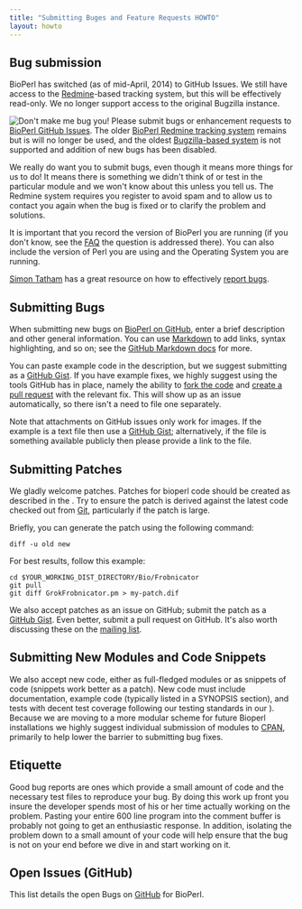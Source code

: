 ```yaml
---
title: "Submitting Buges and Feature Requests HOWTO"
layout: howto
---
```


## Bug submission

BioPerl has switched (as of mid-April, 2014) to GitHub Issues. We still have
access to the [Redmine](http://redmine.org)-based tracking system, but this will
be effectively read-only. We no longer support access to the original Bugzilla
instance.

![Don't make me bug you!](Ant.jpg "fig:Don't make me bug you!") Please submit
bugs or enhancement requests to [BioPerl GitHub Issues](https://github.com/bioperl/bioperl-live/issues).
The older [BioPerl Redmine tracking system](https://redmine.open-bio.org/projects/bioperl) remains
but is will no longer be used, and the oldest [Bugzilla-based system](http://bugzilla.open-bio.org)
is not supported and addition of new bugs has been disabled.

We really do want you to submit bugs, even though it means more things for us to
do! It means there is something we didn't think of or test in the particular
module and we won't know about this unless you tell us. The Redmine system
requires you register to avoid spam and to allow us to contact you again when
the bug is fixed or to clarify the problem and solutions.

It is important that you record the version of BioPerl you are running (if you
don't know, see the
[FAQ](FAQ#How_can_I_tell_what_version_of_BioPerl_is_installed.3F "wikilink") the
question is addressed there). You can also include the version of Perl you are
using and the Operating System you are running.

[Simon Tatham](http://www.chiark.greenend.org.uk/~sgtatham/) has a great
resource on how to effectively [report bugs](http://www.chiark.greenend.org.uk/~sgtatham/bugs.html).

## Submitting Bugs

When submitting new bugs on [BioPerl on GitHub](http://github.com/bioperl),
enter a brief description and other general information. You can use
[Markdown](https://daringfireball.net/projects/markdown/) to add links, syntax
highlighting, and so on; see the [GitHub Markdown docs](https://help.github.com/articles/github-flavored-markdown) for more.

You can paste example code in the description, but we suggest submitting as a
[GitHub Gist](https://gist.github.com). If you have example fixes, we highly
suggest using the tools GitHub has in place, namely the ability to [fork the code](https://help.github.com/articles/fork-a-repo)
and [create a pull request](https://help.github.com/articles/creating-a-pull-request) with the
relevant fix. This will show up as an issue automatically, so there isn't a need
to file one separately.

Note that attachments on GitHub issues only work for images. If the example is a
text file then use a [GitHub Gist](https://gist.github.com); alternatively, if
the file is something available publicly then please provide a link to the file.

## Submitting Patches

We gladly welcome patches. Patches for bioperl code should be created as
described in the . Try to ensure the patch is derived against the latest code
checked out from [Git](Using_Git "wikilink"), particularly if the patch is
large.

Briefly, you can generate the patch using the following command:

```
diff -u old new
```

For best results, follow this example:

```
cd $YOUR_WORKING_DIST_DIRECTORY/Bio/Frobnicator
git pull
git diff GrokFrobnicator.pm > my-patch.dif
```

We also accept patches as an issue on GitHub; submit the patch as a [GitHub
Gist](https://gist.github.com). Even better, submit a pull request on GitHub.
It's also worth discussing these on the [mailing list](http://lists.open-bio.org/pipermail/bioperl-l).

## Submitting New Modules and Code Snippets

We also accept new code, either as full-fledged modules or as snippets of code
(snippets work better as a patch). New code must include documentation, example
code (typically listed in a SYNOPSIS section), and tests with decent test
coverage following our testing standards in our ). Because we are moving to a
more modular scheme for future Bioperl installations we highly suggest
individual submission of modules to [CPAN](http://search.cpan.org), primarily to
help lower the barrier to submitting bug fixes.

## Etiquette

Good bug reports are ones which provide a small amount of code and the necessary
test files to reproduce your bug. By doing this work up front you insure the
developer spends most of his or her time actually working on the problem.
Pasting your entire 600 line program into the comment buffer is probably not
going to get an enthusiastic response. In addition, isolating the problem down
to a small amount of your code will help ensure that the bug is not on your end
before we dive in and start working on it.

## Open Issues (GitHub)

This list details the open Bugs on [GitHub](https://github.com/bioperl/bioperl-live/issues) for BioPerl.
